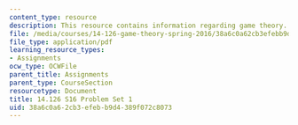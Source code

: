 ```yaml
---
content_type: resource
description: This resource contains information regarding game theory.
file: /media/courses/14-126-game-theory-spring-2016/38a6c0a62cb3efebb9d4389f072c8073_MIT14_126S16_ProblemSet_1.pdf
file_type: application/pdf
learning_resource_types:
- Assignments
ocw_type: OCWFile
parent_title: Assignments
parent_type: CourseSection
resourcetype: Document
title: 14.126 S16 Problem Set 1
uid: 38a6c0a6-2cb3-efeb-b9d4-389f072c8073
---
```

